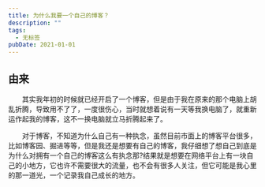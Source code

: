 ```yaml
---
title: 为什么我要一个自己的博客？
description: ""
tags:
  - 无标签
pubDate: 2021-01-01
---
```



## 由来



<!-- more -->



&emsp;&emsp;其实我年初的时候就已经开启了一个博客，但是由于我在原来的那个电脑上胡乱折腾，导致用不了了，一度很伤心，当时就想着说有一天等我换电脑了，就重新运作起我的博客，这不一换电脑就立马折腾起来了。



&emsp;&emsp;对于博客，不知道为什么自己有一种执念，虽然目前市面上的博客平台很多，比如博客园、掘进等等，但是我还是想要有自己的博客，我仔细想了想自己到底是为什么对拥有一个自己的博客这么有执念那?结果就是想要在网络平台上有一块自己的小地方，它也许不需要很大的流量，也不会有很多人关注，但它可能是我心里的那一道光，一个记录我自己成长的地方。


